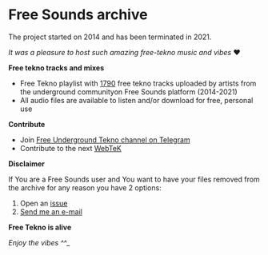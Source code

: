 # Free Sounds archive

The project started on 2014 and has been terminated in 2021. 

_It was a pleasure to host such amazing free-tekno music and vibes_ ❤️

**Free tekno tracks and mixes**

- Free Tekno playlist with [1790](https://mp3.freeundergroundtekno.org/freesounds.m3u) free tekno tracks uploaded by artists from the underground communityon Free Sounds platform (2014-2021)
- All audio files are available to listen and/or download for free, personal use

**Contribute**

- Join [Free Underground Tekno channel on Telegram](https://t.me/freeundergroundtekno)
- Contribute to the next [WebTeK](https://github.com/fabriziosalmi/webtek)

**Disclaimer**

If You are a Free Sounds user and You want to have your files removed from the archive for any reason you have 2 options:

1. Open an [issue](https://github.com/fabriziosalmi/freesounds-archive/issues)
2. [Send me an e-mail](mailto:fabrizio.salmi@gmail.com)

**Free Tekno is alive**

_Enjoy the vibes ^_^_
